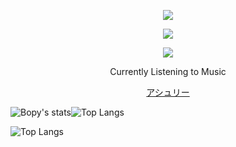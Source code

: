 <p align="center">  
<img src="https://media.discordapp.net/attachments/991837424139382835/1063268502489812992/output-onlinegiftools.gif">
</p>
<p align="center">  
<img src="https://komarev.com/ghpvc/?username=federa1&color=grey">
</p>
    <p align="center">
  <img src="https://discord.c99.nl/widget/theme-4/999551463363719238.png"/>
</p>
<p align="center">
Currently Listening to Music
<p align="center">
    <a href="http://bopy.ml">アシュリー</a>
<p align="center">
    
![Bopy's stats](https://github-readme-stats.vercel.app/api?username=bopyy&count_private=true&show_icons=true&theme=radical)![Top Langs](https://github-readme-stats.vercel.app/api/top-langs/?username=bopyy&show_icons=true&theme=radical)
<p align="center">
    
![Top Langs](https://github-readme-stats.vercel.app/api/top-langs/?username=bopyy&show_icons=true&theme=radical)
